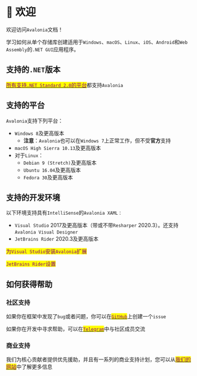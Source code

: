 # 👋 欢迎

欢迎访问`Avalonia`文档！



学习如何从单个存储库创建适用于`Windows`、`macOS`、`Linux`、`iOS`、`Android`和`Web Assembly`的`.NET GUI`应用程序。

## 支持的`.NET`版本

<mark style="color:purple;"></mark>[<mark style="color:purple;">所有支持</mark><mark style="color:purple;">`.NET Standard 2.0`</mark><mark style="color:purple;">的平台</mark>](https://learn.microsoft.com/zh-cn/dotnet/standard/net-standard?tabs=net-standard-2-0#select-net-standard-version)都支持`Avalonia`

## 支持的平台

`Avalonia`支持下列平台：

* `Windows 8`及更高版本
  * **注意**：`Avalonia`也可以在`Windows 7`上正常工作，但不受**官方**支持
* `macOS High Sierra 10.13`及更高版本
* 对于`Linux`：
  * `Debian 9 (Stretch)`及更高版本
  * `Ubuntu 16.04`及更高版本
  * `Fedora 30`及更高版本

## 支持的开发环境

以下环境支持具有`IntelliSense`的`Avalonia XAML：`

* `Visual Studio` 2017及更高版本（带或不带`Resharper` 2020.3）。还支持`Avalonia Visual Designer`
* `JetBrains Rider` 2020.3及更高版本

<mark style="color:purple;">为</mark><mark style="color:purple;">`Visual Studio`</mark><mark style="color:purple;">安装</mark><mark style="color:purple;">`Avalonia`</mark><mark style="color:purple;">扩展</mark>

<mark style="color:purple;">`JetBrains Rider`</mark><mark style="color:purple;">设置</mark>

## 如何获得帮助

### 社区支持

如果你在框架中发现了`bug`或者问题，你可以在[<mark style="color:purple;">`GitHub`</mark>](https://github.com/AvaloniaUI/Avalonia)上创建一个`issue`

如果你在开发中寻求帮助，可以在[<mark style="color:purple;">`Telegram`</mark>](https://t.me/Avalonia)中与社区成员交流

### 商业支持

我们为核心贡献者提供优先援助，并且有一系列的商业支持计划，您可以从[<mark style="color:purple;">我们的网站</mark>](https://avaloniaui.net/support.html)中了解更多信息
